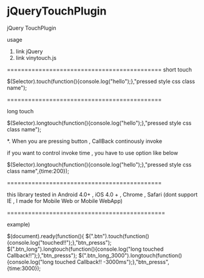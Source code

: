 jQueryTouchPlugin
=================

jQuery TouchPlugin

usage

1. link jQuery
2. link vinytouch.js

============================================
short touch

$(Selector).touch(function(){console.log("hello");},"pressed style css class name");

============================================

long touch 

$(Selector).longtouch(function(){console.log("hello");},"pressed style css class name");

*. When you are pressing button , CallBack continously invoke 

  if you want to control invoke time , you have to use option like below
  

$(Selector).longtouch(function(){console.log("hello");},"pressed style css class name",{time:200});

============================================


this library tested in Android 4.0+ , iOS 4.0 + , Chrome , Safari (dont support IE , I made for Mobile Web or Mobile WebApp)


=============================================

example)

$(document).ready(function(){
	$(".btn").touch(function(){console.log("touched!!");},"btn_presss");
	$(".btn_long").longtouch(function(){console.log("long touched Callback!!");},"btn_presss");
	$(".btn_long_3000").longtouch(function(){console.log("long touched Callback!! -3000ms");},"btn_presss",{time:3000});


